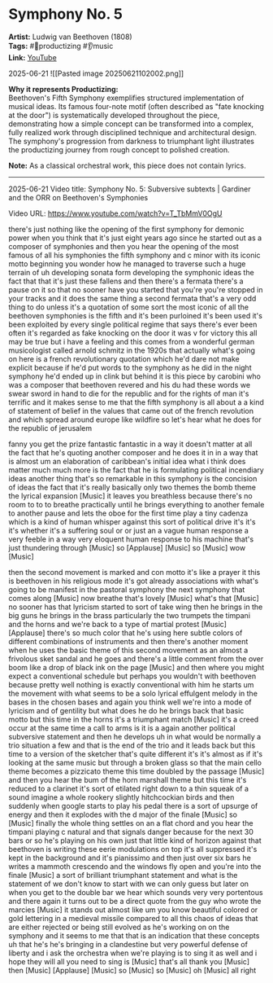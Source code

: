 # Symphony No. 5

**Artist:** Ludwig van Beethoven (1808)  
**Tags:** #📐productizing #👂music  
**Link:** [YouTube](https://www.youtube.com/watch?v=fOk8Tm815lE)

2025-06-21
![[Pasted image 20250621102002.png]]


**Why it represents Productizing:**  
Beethoven's Fifth Symphony exemplifies structured implementation of musical ideas. Its famous four-note motif (often described as "fate knocking at the door") is systematically developed throughout the piece, demonstrating how a simple concept can be transformed into a complex, fully realized work through disciplined technique and architectural design. The symphony's progression from darkness to triumphant light illustrates the productizing journey from rough concept to polished creation.

**Note:** As a classical orchestral work, this piece does not contain lyrics.


----

2025-06-21
Video title: Symphony No. 5: Subversive subtexts | Gardiner and the ORR on Beethoven's Symphonies
    
Video URL: https://www.youtube.com/watch?v=T_TbMmV0OgU
    
there's just nothing like the opening of the first symphony for demonic power when you think that it's just eight years ago since he started out as a composer of symphonies and then you hear the opening of the most famous of all his symphonies the fifth symphony and c minor with its iconic motto beginning you wonder how he managed to traverse such a huge terrain of uh developing sonata form developing the symphonic ideas the fact that that it's just these fallens and then there's a fermata there's a pause on it so that no sooner have you started that you're you're stopped in your tracks and it does the same thing a second fermata that's a very odd thing to do unless it's a quotation of some sort the most iconic of all the beethoven symphonies is the fifth and it's been purloined it's been used it's been exploited by every single political regime that says there's ever been often it's regarded as fake knocking on the door it was v for victory this all may be true but i have a feeling and this comes from a wonderful german musicologist called arnold schmitz in the 1920s that actually what's going on here is a french revolutionary quotation which he'd dare not make explicit because if he'd put words to the symphony as he did in the night symphony he'd ended up in clink but behind it is this piece by carobini who was a composer that beethoven revered and his du had these words we swear sword in hand to die for the republic and for the rights of man it's terrific and it makes sense to me that the fifth symphony is all about a a kind of statement of belief in the values that came out of the french revolution and which spread around europe like wildfire so let's hear what he does for the republic of jerusalem

fanny you get the prize fantastic fantastic in a way it doesn't matter at all the fact that he's quoting another composer and he does it in in a way that is almost um an elaboration of caribbean's initial idea what i think does matter much much more is the fact that he is formulating political incendiary ideas another thing that's so remarkable in this symphony is the concision of ideas the fact that it's really basically only two themes the bomb theme the lyrical expansion [Music] it leaves you breathless because there's no room to to to breathe practically until he brings everything to another female to another pause and lets the oboe for the first time play a tiny cadenza which is a kind of human whisper against this sort of political drive it's it's it's whether it's a suffering soul or or just an a vague human response a very feeble in a way very eloquent human response to his machine that's just thundering through [Music] so [Applause] [Music] so [Music] wow [Music] 

then the second movement is marked and con motto it's like a prayer it this is beethoven in his religious mode it's got already associations with what's going to be manifest in the pastoral symphony the next symphony that comes along [Music] now breathe that's lovely [Music] what's that [Music] no sooner has that lyricism started to sort of take wing then he brings in the big guns he brings in the brass particularly the two trumpets the timpani and the horns and we're back to a type of martial protest [Music] [Applause] there's so much color that he's using here subtle colors of different combinations of instruments and then there's another moment when he uses the basic theme of this second movement as an almost a frivolous sket sandal and he goes and there's a little comment from the over boom like a drop of black ink on the page [Music] and then where you might expect a conventional schedule but perhaps you wouldn't with beethoven because pretty well nothing is exactly conventional with him he starts um the movement with what seems to be a solo lyrical effulgent melody in the bases in the chosen bases and again you think well we're into a mode of lyricism and of gentility but what does he do he brings back that basic motto but this time in the horns it's a triumphant match [Music] it's a creed occur at the same time a call to arms is it is a again another political subversive statement and then he develops uh in what would be normally a trio situation a few and that is the end of the trio and it leads back but this time to a version of the sketcher that's quite different it's it's almost as if it's looking at the same music but through a broken glass so that the main cello theme becomes a pizzicato theme this time doubled by the passage [Music] and then you hear the bum of the horn marshall theme but this time it's reduced to a clarinet it's sort of etilated right down to a thin squeak of a sound imagine a whole rookery slightly hitchcockian birds and then suddenly when google starts to play his pedal there is a sort of upsurge of energy and then it explodes with the d major of the finale [Music] so [Music] finally the whole thing settles on an a flat chord and you hear the timpani playing c natural and that signals danger because for the next 30 bars or so he's playing on his own just that little kind of horizon against that beethoven is writing these eerie modulations on top it's all suppressed it's kept in the background and it's pianissimo and then just over six bars he writes a mammoth crescendo and the windows fly open and you're into the finale [Music] a sort of brilliant triumphant statement and what is the statement of we don't know to start with we can only guess but later on when you get to the double bar we hear which sounds very very portentous and there again it turns out to be a direct quote from the guy who wrote the marcies [Music] it stands out almost like um you know beautiful colored or gold lettering in a medieval missile compared to all this chaos of ideas that are either rejected or being still evolved as he's working on on the symphony and it seems to me that that is an indication that these concepts uh that he's he's bringing in a clandestine but very powerful defense of liberty and i ask the orchestra when we're playing is to sing it as well and i hope they will all you need to sing is [Music] that's all thank you [Music] then [Music] [Applause] [Music] so [Music] so [Music] oh [Music] all right
